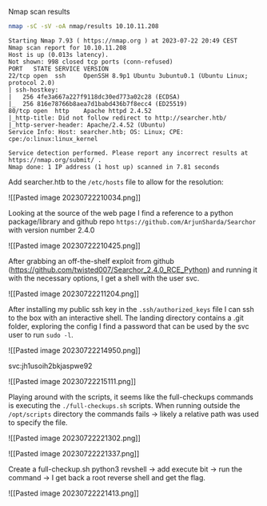Nmap scan results

```bash
nmap -sC -sV -oA nmap/results 10.10.11.208
```

```
Starting Nmap 7.93 ( https://nmap.org ) at 2023-07-22 20:49 CEST
Nmap scan report for 10.10.11.208
Host is up (0.013s latency).
Not shown: 998 closed tcp ports (conn-refused)
PORT   STATE SERVICE VERSION
22/tcp open  ssh     OpenSSH 8.9p1 Ubuntu 3ubuntu0.1 (Ubuntu Linux; protocol 2.0)
| ssh-hostkey: 
|   256 4fe3a667a227f9118dc30ed773a02c28 (ECDSA)
|_  256 816e78766b8aea7d1babd436b7f8ecc4 (ED25519)
80/tcp open  http    Apache httpd 2.4.52
|_http-title: Did not follow redirect to http://searcher.htb/
|_http-server-header: Apache/2.4.52 (Ubuntu)
Service Info: Host: searcher.htb; OS: Linux; CPE: cpe:/o:linux:linux_kernel

Service detection performed. Please report any incorrect results at https://nmap.org/submit/ .
Nmap done: 1 IP address (1 host up) scanned in 7.81 seconds
```

Add searcher.htb to the `/etc/hosts` file to allow for the resolution:

![[Pasted image 20230722210034.png]]

Looking at the source of the web page I find a reference to a python package/library and github repo `https://github.com/ArjunSharda/Searchor` with version number 2.4.0

![[Pasted image 20230722210425.png]]


After grabbing an off-the-shelf exploit from github (https://github.com/twisted007/Searchor_2.4.0_RCE_Python) and running it with the necessary options, I get a shell with the user svc.

![[Pasted image 20230722211204.png]]

After installing my public ssh key in the `.ssh/authorized_keys` file I can ssh to the box with an interactive shell.
The landing directory contains a .git folder, exploring the config I find a password that can be used by the svc user to run `sudo -l`.

![[Pasted image 20230722214950.png]]

svc:jh1usoih2bkjaspwe92

![[Pasted image 20230722215111.png]]

Playing around with the scripts, it seems like the full-checkups commands is executing the `./full-checkups.sh` scripts.
When running outside the `/opt/scripts` directory the commands fails -> likely a relative path was used to specify the file.

![[Pasted image 20230722221302.png]]

![[Pasted image 20230722221337.png]]

Create a full-checkup.sh python3 revshell -> add execute bit -> run the command -> I get back a root reverse shell and get the flag.

![[Pasted image 20230722221413.png]]
